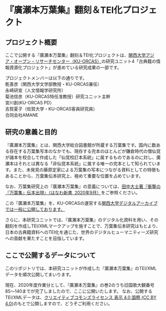 # 『廣瀬本万葉集』翻刻＆TEI化プロジェクト

## プロジェクト概要
ここで公開する『廣瀬本万葉集』翻刻＆TEI化プロジェクトは、[関西大学アジア・オープン・リサーチセンター（KU-ORCAS）](https://www.ku-orcas.kansai-u.ac.jp/)の研究ユニット4「古典籍の情報資源化プロジェクト」が進めている研究成果の一部です。

プロジェクトメンバーは以下の通りです。  
乾善彦（関西大学文学部教授・KU-ORCAS兼任）  
永崎研宣（人文情報学研究所）  
菊池信彦（KU-ORCAS特任准教授）研究ユニット主幹  
宮川創(KU-ORCAS PD）  
吉賀夏子（佐賀大学・KU-ORCAS客員研究員）  
合同会社AMANE  


## 研究の意義と目的

『廣瀬本万葉集』とは、関西大学総合図書館が所蔵する万葉集です。国内に数ある存在する万葉集写本のなかでも、現存する完本のほとんどが鎌倉時代の僧仙覚が諸本を校合して作成した「仙覚校訂本系統」に属するものであるのに対し、廣瀬本はそれとは異なる「非仙覚本系統」に属する唯一の完本として知られています。また、未発見の藤原定家による万葉集の写本につながる資料としての特徴もあることから、万葉集伝本研究上、極めて重要な位置を占めています。  

なお、万葉集研究上の『廣瀬本万葉集』の意義については、[田中大士著『衝撃の『万葉集』伝本出現』（はなわ新書, 2020年9月）](http://rr2.hanawashobo.co.jp/products/978-4-8273-4085-3)をご参照ください。  

この『廣瀬本万葉集』を、KU-ORCASの運営する[関西大学デジタルアーカイブでは一般に公開しております。](https://www.iiif.ku-orcas.kansai-u.ac.jp/books?fulltext=%E4%B8%87%E8%91%89%E9%9B%86&title=&yomi=&alternative=&title_en=&author=&series_title=&series_title_en=&series_yomi=&book_id=&callno=&department=All)  

さらに、本研究ユニットでは、『廣瀬本万葉集』のデジタル化資料を用い、その翻刻を作成しTEI/XMLマークアップを施すことで、万葉集伝本研究はもとより、日本の古典籍資料へのTEI化を通じた、世界のデジタルヒューマニティーズ研究への貢献を果たすことを目指しています。  


## ここで公開するデータについて

このリポジトリでは、本研究ユニットが作成した『廣瀬本万葉集』のTEI/XMLデータを順次公開してまいります。

現在、2020年度作業分として、『廣瀬本万葉集』の巻2のうち旧国歌大観番号85〜140までが完了しましたので、ここに公開いたします。
なお、公開するTEI/XMLデータは、[クリエイティブコモンズライセンス 表示 4.0 国際 (CC BY 4.0)](https://creativecommons.org/licenses/by/4.0/deed.ja)のもとで公開しますので、どうぞご利用ください。

